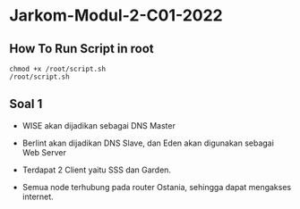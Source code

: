 # Jarkom-Modul-2-C01-2022

## How To Run Script in root

```
chmod +x /root/script.sh
/root/script.sh
```

## Soal 1

- WISE akan dijadikan sebagai DNS Master

- Berlint akan dijadikan DNS Slave, dan Eden akan digunakan sebagai Web Server

- Terdapat 2 Client yaitu SSS dan Garden.

- Semua node terhubung pada router Ostania, sehingga dapat mengakses internet.

